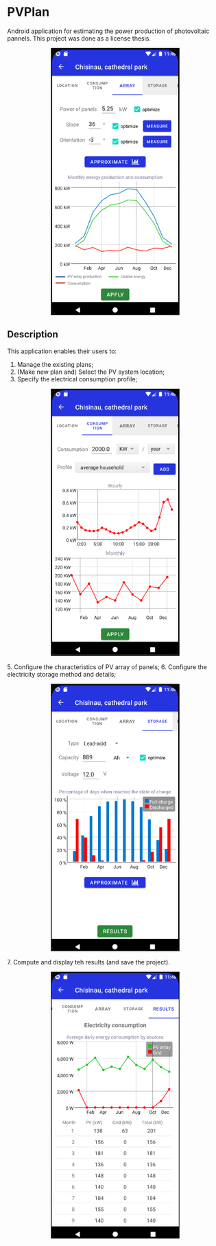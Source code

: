 # PVPlan
Android application for estimating the power production of photovoltaic pannels. This project was done as a license thesis.

<p align="center">
<img src="media/array_configuration.png" width="300px"><br>
</p>

## Description

This application enables their users to:
1. Manage the existing plans;
2. (Make new plan and) Select the PV system location;
3. Specify the electrical consumption profile;
<p align="center">
<img src="media/consumption_profiles.png" width="300px"><br>
</p>
5. Configure the characteristics of PV array of panels;
6. Configure the electricity storage method and details;
<p align="center">
<img src="media/storage.png" width="300px"><br>
</p>
7. Compute and display teh results (and save the project).
<p align="center">
<img src="media/results.png" width="300px"><br>
</p>
